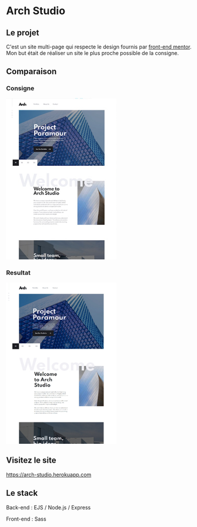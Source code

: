 # Arch Studio

## Le projet

C'est un site multi-page qui respecte le design fournis par [front-end mentor](https://www.frontendmentor.io/). Mon but était de réaliser un site le plus proche possible de la consigne.

## Comparaison

### Consigne

<img src="img/Arch-studio-consigne.jpg" style="width: 300px">

### Resultat

<img src="img/Arch-studio-result.jpg" style="width: 300px">

## Visitez le site

https://arch-studio.herokuapp.com

## Le stack

Back-end : EJS / Node.js / Express 

Front-end : Sass